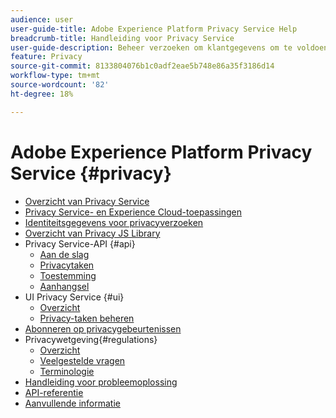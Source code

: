 ```yaml
---
audience: user
user-guide-title: Adobe Experience Platform Privacy Service Help
breadcrumb-title: Handleiding voor Privacy Service
user-guide-description: Beheer verzoeken om klantgegevens om te voldoen aan wettelijke privacyregels zoals GDPR en CCPA.
feature: Privacy
source-git-commit: 8133804076b1c0adf2eae5b748e86a35f3186d14
workflow-type: tm+mt
source-wordcount: '82'
ht-degree: 18%

---
```



# Adobe Experience Platform Privacy Service {#privacy}

* [Overzicht van Privacy Service](home.md)
* [Privacy Service- en Experience Cloud-toepassingen](experience-cloud-apps.md)
* [Identiteitsgegevens voor privacyverzoeken](identity-data.md)
* [Overzicht van Privacy JS Library](js-library.md)
* Privacy Service-API {#api}
   * [Aan de slag](api/getting-started.md)
   * [Privacytaken](api/privacy-jobs.md)
   * [Toestemming](api/consent.md)
   * [Aanhangsel](api/appendix.md)
* UI Privacy Service {#ui}
   * [Overzicht](ui/overview.md)
   * [Privacy-taken beheren](ui/user-guide.md)
* [Abonneren op privacygebeurtenissen](privacy-events.md)
* Privacywetgeving{#regulations}
   * [Overzicht](regulations/overview.md)
   * [Veelgestelde vragen](regulations/faq.md)
   * [Terminologie](regulations/terminology.md)
* [Handleiding voor probleemoplossing](troubleshooting-guide.md)
* [API-referentie](https://www.adobe.io/experience-platform-apis/references/privacy-service/)
* [Aanvullende informatie](release-notes.md)

